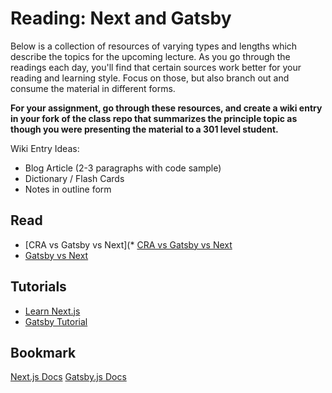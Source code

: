 # Reading: Next and Gatsby

Below is a collection of resources of varying types and lengths which describe the topics for the upcoming lecture.  As you go through the readings each day, you'll find that certain sources work better for your reading and learning style. Focus on those, but also branch out and consume the material in different forms.

**For your assignment, go through these resources, and create a wiki entry in your fork of the class repo that summarizes the principle topic as though you were presenting the material to a 301 level student.**

Wiki Entry Ideas:
* Blog Article (2-3 paragraphs with code sample)
* Dictionary / Flash Cards
* Notes in outline form

## Read
* [CRA vs Gatsby vs Next](* [CRA vs Gatsby vs Next](https://coffeencoding.com/cra-vs-next-js-vs-gatsby/)
* [Gatsby vs Next](https://blog.jakoblind.no/gatsby-vs-next/)

## Tutorials
* [Learn Next.js](https://nextjs.org/learn/basics/getting-started)
* [Gatsby Tutorial](https://www.gatsbyjs.org/tutorial/)

## Bookmark
[Next.js Docs](https://nextjs.org/docs)
[Gatsby.js Docs](https://www.gatsbyjs.org/docs/)


